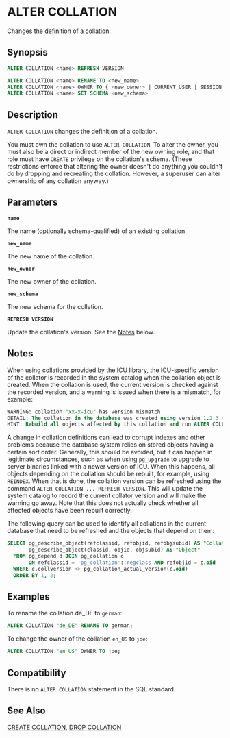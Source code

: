 # ALTER COLLATION

Changes the definition of a collation.

## Synopsis

```sql
ALTER COLLATION <name> REFRESH VERSION

ALTER COLLATION <name> RENAME TO <new_name>
ALTER COLLATION <name> OWNER TO { <new_owner> | CURRENT_USER | SESSION_USER }
ALTER COLLATION <name> SET SCHEMA <new_schema>
```

## Description

`ALTER COLLATION` changes the definition of a collation.

You must own the collation to use `ALTER COLLATION`. To alter the owner, you must also be a direct or indirect member of the new owning role, and that role must have `CREATE` privilege on the collation's schema. (These restrictions enforce that altering the owner doesn't do anything you couldn't do by dropping and recreating the collation. However, a superuser can alter ownership of any collation anyway.)


## Parameters

**`name`**

The name (optionally schema-qualified) of an existing collation.

**`new_name`**

The new name of the collation.

**`new_owner`**

The new owner of the collation.

**`new_schema`**

The new schema for the collation.

**`REFRESH VERSION`**

Update the collation's version. See the [Notes](#section4a) below.

## Notes

When using collations provided by the ICU library, the ICU-specific version of the collator is recorded in the system catalog when the collation object is created. When the collation is used, the current version is checked against the recorded version, and a warning is issued when there is a mismatch, for example:

```sql
WARNING: collation "xx-x-icu" has version mismatch
DETAIL: The collation in the database was created using version 1.2.3.4, but the operating system provides version 2.3.4.5.
HINT: Rebuild all objects affected by this collation and run ALTER COLLATION pg_catalog."xx-x-icu" REFRESH VERSION, or build PostgreSQL with the right library version.
```

A change in collation definitions can lead to corrupt indexes and other problems because the database system relies on stored objects having a certain sort order. Generally, this should be avoided, but it can happen in legitimate circumstances, such as when using `pg_upgrade` to upgrade to server binaries linked with a newer version of ICU. When this happens, all objects depending on the collation should be rebuilt, for example, using `REINDEX`. When that is done, the collation version can be refreshed using the command `ALTER COLLATION ... REFRESH VERSION`. This will update the system catalog to record the current collator version and will make the warning go away. Note that this does not actually check whether all affected objects have been rebuilt correctly.

The following query can be used to identify all collations in the current database that need to be refreshed and the objects that depend on them:

```sql
SELECT pg_describe_object(refclassid, refobjid, refobjsubid) AS "Collation",
       pg_describe_object(classid, objid, objsubid) AS "Object"
  FROM pg_depend d JOIN pg_collation c
       ON refclassid = 'pg_collation'::regclass AND refobjid = c.oid
  WHERE c.collversion <> pg_collation_actual_version(c.oid)
  ORDER BY 1, 2;
```

## Examples

To rename the collation de_DE to `german`:

```sql
ALTER COLLATION "de_DE" RENAME TO german;
```

To change the owner of the collation `en_US` to `joe`:

```sql
ALTER COLLATION "en_US" OWNER TO joe;
```

## Compatibility

There is no `ALTER COLLATION` statement in the SQL standard.

## See Also

[CREATE COLLATION](/docs/sql-statements/sql-stmt-create-collation.md), [DROP COLLATION](/docs/sql-statements/sql-stmt-drop-collation.md)
